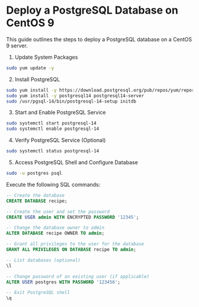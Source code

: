 # Deploy a PostgreSQL Database on CentOS 9

This guide outlines the steps to deploy a PostgreSQL database on a CentOS 9 server.

1. Update System Packages

```bash
sudo yum update -y
```

2. Install PostgreSQL

```bash
sudo yum install -y https://download.postgresql.org/pub/repos/yum/reporpms/EL-8-x86_64/pgdg-redhat-repo-latest.noarch.rpm
sudo yum install -y postgresql14 postgresql14-server
sudo /usr/pgsql-14/bin/postgresql-14-setup initdb
```

3. Start and Enable PostgreSQL Service

```bash
sudo systemctl start postgresql-14
sudo systemctl enable postgresql-14
```

4. Verify PostgreSQL Service (Optional)

```bash
sudo systemctl status postgresql-14
```

5. Access PostgreSQL Shell and Configure Database

```bash
sudo -u postgres psql
```

Execute the following SQL commands:

```sql
-- Create the database
CREATE DATABASE recipe;

-- Create the user and set the password
CREATE USER admin WITH ENCRYPTED PASSWORD '12345';

-- Change the database owner to admin
ALTER DATABASE recipe OWNER TO admin;

-- Grant all privileges to the user for the database
GRANT ALL PRIVILEGES ON DATABASE recipe TO admin;

-- List databases (optional)
\l

-- Change password of an existing user (if applicable)
ALTER USER postgres WITH PASSWORD '123456';

-- Exit PostgreSQL shell
\q

```